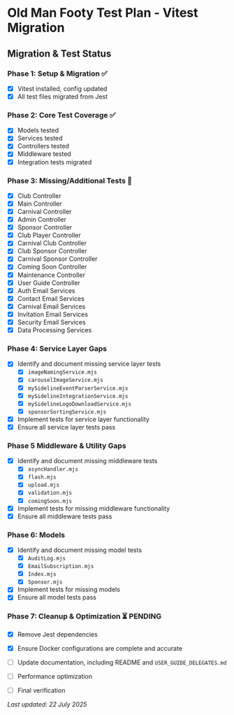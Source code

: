 # Old Man Footy Test Plan - Vitest Migration

## Migration & Test Status

### Phase 1: Setup & Migration ✅
- [x] Vitest installed, config updated
- [x] All test files migrated from Jest

### Phase 2: Core Test Coverage ✅
- [x] Models tested
- [x] Services tested
- [x] Controllers tested
- [x] Middleware tested
- [x] Integration tests migrated

### Phase 3: Missing/Additional Tests 🚧
- [x] Club Controller
- [x] Main Controller
- [x] Carnival Controller
- [x] Admin Controller
- [x] Sponsor Controller
- [x] Club Player Controller
- [x] Carnival Club Controller
- [x] Club Sponsor Controller
- [x] Carnival Sponsor Controller
- [x] Coming Soon Controller
- [x] Maintenance Controller
- [x] User Guide Controller
- [x] Auth Email Services
- [x] Contact Email Services
- [x] Carnival Email Services
- [x] Invitation Email Services
- [x] Security Email Services
- [x] Data Processing Services

### Phase 4: **Service Layer Gaps**
- [x] Identify and document missing service layer tests
  - [x] `imageNamingService.mjs`
  - [x] `carouselImageService.mjs`
  - [x] `mySidelineEventParserService.mjs`
  - [x] `mySidelineIntegrationService.mjs`
  - [x] `mySidelineLogoDownloadService.mjs`
  - [x] `sponsorSortingService.mjs`
- [x] Implement tests for service layer functionality
- [x] Ensure all service layer tests pass

### Phase 5 **Middleware & Utility Gaps**
- [x] Identify and document missing middleware tests
  - [x] `asyncHandler.mjs`
  - [x] `flash.mjs`
  - [x] `upload.mjs`
  - [x] `validation.mjs`
  - [x] `comingSoon.mjs`
- [x] Implement tests for missing middleware functionality
- [x] Ensure all middleware tests pass

### Phase 6: **Models**
- [x] Identify and document missing model tests
  - [x] `AuditLog.mjs`
  - [x] `EmailSubscription.mjs`
  - [x] `Index.mjs`
  - [x] `Sponsor.mjs`
- [x] Implement tests for missing models
- [x] Ensure all model tests pass

### Phase 7: Cleanup & Optimization ⏳ PENDING
- [x] Remove Jest dependencies
- [x] Ensure Docker configurations are complete and accurate
- [ ] Update documentation, including README and `USER_GUIDE_DELEGATES.md`
- [ ] Performance optimization
- [ ] Final verification


*Last updated: 22 July 2025*